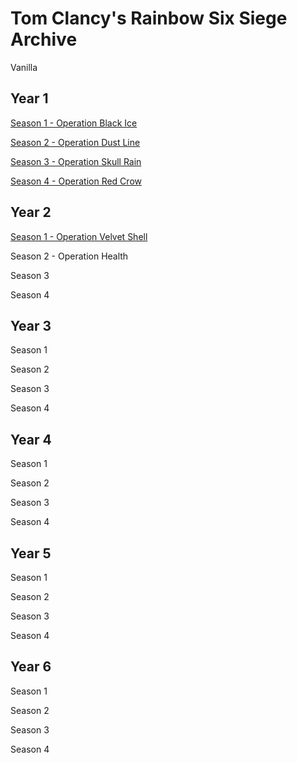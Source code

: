 # Tom Clancy's Rainbow Six Siege Archive

Vanilla

## Year 1
[Season 1 - Operation Black Ice](https://github.com/Rainbow6Game/Tom-Clancy-s-Rainbow-Six-Siege/releases/tag/y1s1)

[Season 2 - Operation Dust Line](https://github.com/Rainbow6Game/Tom-Clancy-s-Rainbow-Six-Siege/releases/tag/y1s2)

[Season 3 - Operation Skull Rain](https://github.com/Rainbow6Game/Tom-Clancy-s-Rainbow-Six-Siege/releases/tag/y1s3)

[Season 4 - Operation Red Crow](https://github.com/Rainbow6Game/Tom-Clancy-s-Rainbow-Six-Siege/releases/tag/y1s4)

## Year 2
[Season 1 - Operation Velvet Shell](https://github.com/Rainbow6Game/Tom-Clancy-s-Rainbow-Six-Siege/releases/tag/y2s1)

Season 2 - Operation Health

Season 3

Season 4


## Year 3

Season 1

Season 2

Season 3

Season 4


## Year 4

Season 1

Season 2

Season 3

Season 4


## Year 5

Season 1

Season 2

Season 3

Season 4


## Year 6

Season 1

Season 2

Season 3

Season 4
